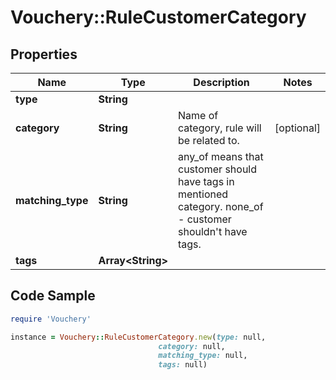 # Vouchery::RuleCustomerCategory

## Properties

Name | Type | Description | Notes
------------ | ------------- | ------------- | -------------
**type** | **String** |  | 
**category** | **String** | Name of category, rule will be related to. | [optional] 
**matching_type** | **String** | any_of means that customer should have tags in mentioned category. none_of - customer shouldn&#39;t have tags. | 
**tags** | **Array&lt;String&gt;** |  | 

## Code Sample

```ruby
require 'Vouchery'

instance = Vouchery::RuleCustomerCategory.new(type: null,
                                 category: null,
                                 matching_type: null,
                                 tags: null)
```



